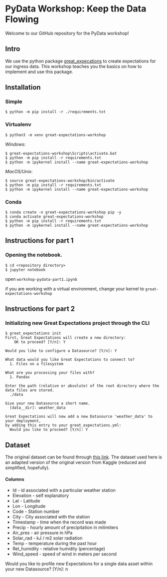 # PyData Workshop: Keep the Data Flowing
Welcome to our GitHub repository for the PyData workshop!

## Intro
We use the python package [great_expecations](#https://greatexpectations.io) to create expectations for our ingress data. This workshop teaches you the basics on how to implement and use this package.

## Installation

### Simple
```
$ python -m pip install -r ./requirements.txt
```

### Virtualenv
```
$ python3 -m venv great-expectations-workshop
```

*Windows:*  
```
$ great-expectations-workshop\Scripts\activate.bat
$ python -m pip install -r requirements.txt
$ python -m ipykernel install --name great-expectations-workshop
```
*MacOS/Unix:*  
```
$ source great-expectations-workshop/bin/activate
$ python -m pip install -r requirements.txt
$ python -m ipykernel install --name great-expectations-workshop
```
### Conda
```
$ conda create -n great-expectations-workshop pip -y
$ conda activate great-expectations-workshop
$ python -m pip install -r requirements.txt
$ python -m ipykernel install --name great-expectations-workshop
```


## Instructions for part 1
### Opening the notebook.
```
$ cd <repository directory>
$ jupyter notebook
```
open `workshop-pydata-part1.ipynb`

if you are working with a virtual environment, change your kernel to `great-expectations-workshop`


## Instructions for part 2

### Initializing new Great Expectations project through the CLI

```
$ great_expectations init  
First, Great Expectations will create a new directory:  
    OK to proceed? [Y/n]: Y  
  
Would you like to configure a Datasource? [Y/n]: Y  
  
What data would you like Great Expectations to connect to?
  1. Files on a filesystem
  
What are you processing your files with?  
  1. Pandas
  
Enter the path (relative or absolute) of the root directory where the data files are stored.
  ./data
  
Give your new Datasource a short name.
  [data__dir]: weather_data

Great Expectations will now add a new Datasource 'weather_data' to your deployment,  
by adding this entry to your great_expectations.yml:
  Would you like to proceed? [Y/n]: Y
```


## Dataset

The original dataset can be found through [this link](https://www.kaggle.com/PROPPG-PPG/hourly-weather-surface-brazil-southeast-region). The dataset used here is an adapted version of the original version from Kaggle (reduced and simplified, hopefully).

#### Columns
- Id - id associated with a particular weather station
- Elevation - self explanatory
- Lat - Latitude
- Lon - Longitude
- Code - Station number
- City - City associated with the station
- Timestamp - time when the record was made
- Precip - hourly amount of precipitation in milimiters
- Air_pres - air pressure in hPa
- Solar_rad - kJ / m2 solar radiation
- Temp - temperature during the past hour
- Rel_humidity - relative humidity (percentage)
- Wind_speed - speed of wind in meters per second

Would you like to profile new Expectations for a single data asset within your new Datasource? [Y/n]: n

